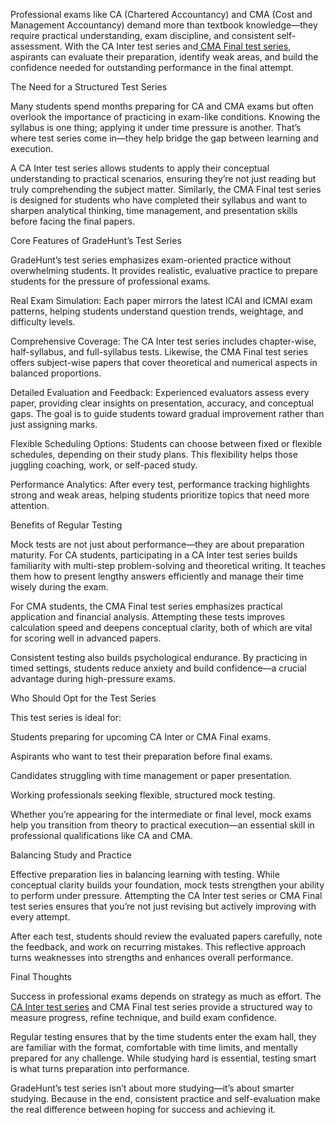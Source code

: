 Professional exams like CA (Chartered Accountancy) and CMA (Cost and Management Accountancy) demand more than textbook knowledge—they require
practical understanding, exam discipline, and consistent self-assessment. With the CA Inter test series and[ CMA Final test series](https://gradehunt.com/course/cma-test-series), aspirants can 
evaluate their preparation, identify weak areas, and build the confidence needed for outstanding performance in the final attempt.

The Need for a Structured Test Series

Many students spend months preparing for CA and CMA exams but often overlook the importance of practicing in exam-like conditions. Knowing the syllabus is one thing; applying it under time pressure is another. That’s where test series come in—they help bridge the gap between learning and execution.

A CA Inter test series allows students to apply their conceptual understanding to practical scenarios, ensuring they’re not just reading but truly comprehending the subject matter. Similarly, the CMA Final test series is designed for students who have completed their syllabus and want to sharpen analytical thinking, time management, and presentation skills before facing the final papers.

Core Features of GradeHunt’s Test Series

GradeHunt’s test series emphasizes exam-oriented practice without overwhelming students. It provides realistic, evaluative practice to prepare students for the pressure of professional exams.

Real Exam Simulation:
Each paper mirrors the latest ICAI and ICMAI exam patterns, helping students understand question trends, weightage, and difficulty levels.

Comprehensive Coverage:
The CA Inter test series includes chapter-wise, half-syllabus, and full-syllabus tests. Likewise, the CMA Final test series offers subject-wise papers that cover theoretical and numerical aspects in balanced proportions.

Detailed Evaluation and Feedback:
Experienced evaluators assess every paper, providing clear insights on presentation, accuracy, and conceptual gaps. The goal is to guide students toward gradual improvement rather than just assigning marks.

Flexible Scheduling Options:
Students can choose between fixed or flexible schedules, depending on their study plans. This flexibility helps those juggling coaching, work, or self-paced study.

Performance Analytics:
After every test, performance tracking highlights strong and weak areas, helping students prioritize topics that need more attention.

Benefits of Regular Testing

Mock tests are not just about performance—they are about preparation maturity. For CA students, participating in a CA Inter test series builds familiarity with multi-step problem-solving and theoretical writing. It teaches them how to present lengthy answers efficiently and manage their time wisely during the exam.

For CMA students, the CMA Final test series emphasizes practical application and financial analysis. Attempting these tests improves calculation speed and deepens conceptual clarity, both of which are vital for scoring well in advanced papers.

Consistent testing also builds psychological endurance. By practicing in timed settings, students reduce anxiety and build confidence—a crucial advantage during high-pressure exams.

Who Should Opt for the Test Series

This test series is ideal for:

Students preparing for upcoming CA Inter or CMA Final exams.

Aspirants who want to test their preparation before final exams.

Candidates struggling with time management or paper presentation.

Working professionals seeking flexible, structured mock testing.

Whether you’re appearing for the intermediate or final level, mock exams help you transition from theory to practical execution—an essential skill in professional qualifications like CA and CMA.

Balancing Study and Practice

Effective preparation lies in balancing learning with testing. While conceptual clarity builds your foundation, mock tests strengthen your ability to perform under pressure. Attempting the CA Inter test series or CMA Final test series ensures that you’re not just revising but actively improving with every attempt.

After each test, students should review the evaluated papers carefully, note the feedback, and work on recurring mistakes. This reflective approach turns weaknesses into strengths and enhances overall performance.

Final Thoughts

Success in professional exams depends on strategy as much as effort. The [CA Inter test series](https://gradehunt.com/ca-inter-test-series) and CMA Final test series provide a structured way
to measure progress, refine technique, and build exam confidence.

Regular testing ensures that by the time students enter the exam hall, they are familiar with the format, comfortable with time limits, and mentally
prepared for any challenge. While studying hard is essential, testing smart is what turns preparation into performance.

GradeHunt’s test series isn’t about more studying—it’s about smarter studying. Because in the end, consistent practice and self-evaluation make the 
real difference between hoping for success and achieving it.
